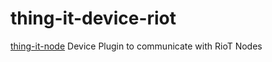 # thing-it-device-riot
[thing-it-node](www.thing-it.com) Device Plugin to communicate with RioT Nodes
